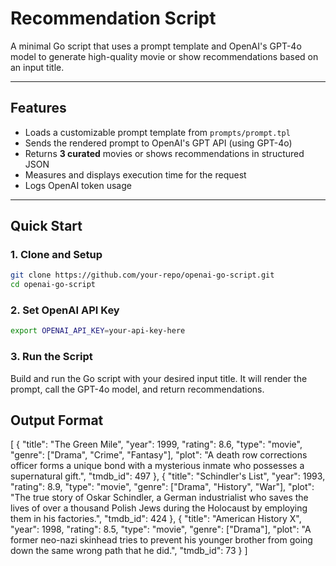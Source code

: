 # Recommendation Script

A minimal Go script that uses a prompt template and OpenAI's GPT-4o model to generate high-quality movie or show recommendations based on an input title.

---

## Features

- Loads a customizable prompt template from `prompts/prompt.tpl`
- Sends the rendered prompt to OpenAI's GPT API (using GPT-4o)
- Returns **3 curated** movies or shows recommendations in structured JSON
- Measures and displays execution time for the request
- Logs OpenAI token usage

---

## Quick Start

### 1. Clone and Setup

```bash
git clone https://github.com/your-repo/openai-go-script.git
cd openai-go-script
```

### 2. Set OpenAI API Key

```bash
export OPENAI_API_KEY=your-api-key-here
```

### 3. Run the Script

Build and run the Go script with your desired input title. It will render the prompt, call the GPT-4o model, and return recommendations.

## Output Format

[
{
"title": "The Green Mile",
"year": 1999,
"rating": 8.6,
"type": "movie",
"genre": ["Drama", "Crime", "Fantasy"],
"plot": "A death row corrections officer forms a unique bond with a mysterious inmate who possesses a supernatural gift.",
"tmdb_id": 497
},
{
"title": "Schindler's List",
"year": 1993,
"rating": 8.9,
"type": "movie",
"genre": ["Drama", "History", "War"],
"plot": "The true story of Oskar Schindler, a German industrialist who saves the lives of over a thousand Polish Jews during the Holocaust by employing them in his factories.",
"tmdb_id": 424
},
{
"title": "American History X",
"year": 1998,
"rating": 8.5,
"type": "movie",
"genre": ["Drama"],
"plot": "A former neo-nazi skinhead tries to prevent his younger brother from going down the same wrong path that he did.",
"tmdb_id": 73
}
]

